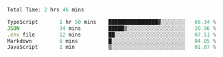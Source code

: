 <!--START_SECTION:waka-->

```typescript
Total Time: 2 hrs 46 mins

TypeScript       1 hr 50 mins    ████████████████▓░░░░░░░░   66.34 %
JSON             34 mins         █████▒░░░░░░░░░░░░░░░░░░░   20.96 %
.env file        12 mins         ██░░░░░░░░░░░░░░░░░░░░░░░   07.51 %
Markdown         6 mins          █░░░░░░░░░░░░░░░░░░░░░░░░   04.05 %
JavaScript       1 min           ▒░░░░░░░░░░░░░░░░░░░░░░░░   01.07 %
```

<!--END_SECTION:waka-->
